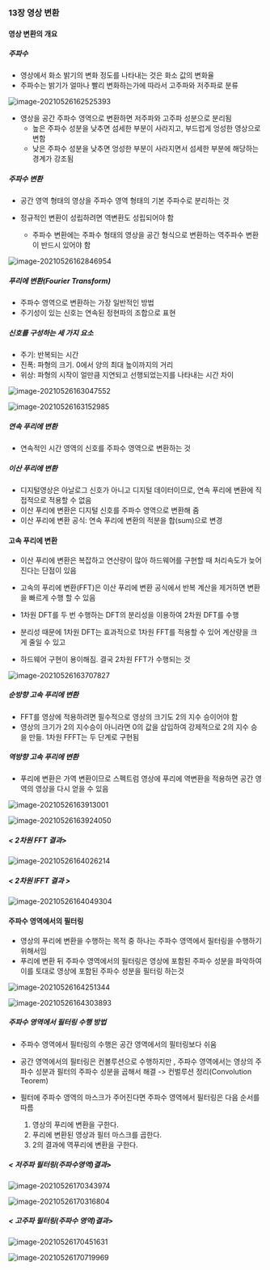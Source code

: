 ### 13장 영상 변환

#### 영상 변환의 개요

##### 주파수

* 영상에서 화소 밝기의 변화 정도를 나타내는 것은 화소 값의 변화율
* 주파수는 밝기가 얼마나 빨리 변화하는가에 따라서 고주파와 저주파로 분류 

![image-20210526162525393](C:\Users\aro\AppData\Roaming\Typora\typora-user-images\image-20210526162525393.png)

* 영상을 공간 주파수 영역으로 변환하면 저주파와 고주파 성분으로 분리됨
  * 높은 주파수 성분을 낮추면 섬세한 부분이 사라지고, 부드럽게 엉성한 영상으로 변함
  * 낮은 주파수 성분을 낮추면 엉성한 부분이 사라지면서 섬세한 부분에 해당하는 경계가 강조됨



##### 주파수 변환

* 공간 영역 형태의 영상을 주파수 영역 형태의 기본 주파수로 분리하는 것 

* 정규적인 변환이 성립하려면 역변환도 성립되어야 함
  * 주파수 변환에는 주파수 형태의 영상을 공간 형식으로 변환하는 역주파수 변환이 반드시 있어야 함

![image-20210526162846954](C:\Users\aro\AppData\Roaming\Typora\typora-user-images\image-20210526162846954.png)



##### 푸리에 변환(Fourier Transform)

* 주파수 영역으로 변환하는 가장 일반적인 방법
* 주기성이 있는 신호는 연속된 정현파의 조합으로 표현



##### 신호를 구성하는 세 가지 요소

* 주기: 반복되는 시간
* 진폭: 파형의 크기. 0에서 양의 최대 높이까지의 거리
* 위상: 파형의 시작이 얼만큼 지연되고 선행되었는지를 나타내는 시간 차이 

![image-20210526163047552](C:\Users\aro\AppData\Roaming\Typora\typora-user-images\image-20210526163047552.png)

![image-20210526163152985](C:\Users\aro\AppData\Roaming\Typora\typora-user-images\image-20210526163152985.png)



##### 연속 푸리에 변환

* 연속적인 시간 영역의 신호를 주파수 영역으로 변환하는 것



##### 이산  푸리에 변환

* 디지털영상은 아날로그 신호가 아니고 디지털 데이터이므로, 연속 푸리에 변환에 직접적으로 적용할 수 없음
* 이산 푸리에 변환은 디지털 신호를 주파수 영역으로 변환해 줌
* 이산 푸리에 변환 공식: 연속 푸리에 변환의 적분을 합(sum)으로 변경



####  고속 푸리에 변환

* 이산 푸리에 변환은 복잡하고 연산량이 많아 하드웨어를 구현할 때 처리속도가 늦어진다는 단점이 있음
* 고속의 푸리에 변환(FFT)은 이산 푸리에 변환 공식에서 반복 계산을 제거하면 변환을 빠르게 수행 할 수 있음
* 1차원 DFT를 두 번 수행하는 DFT의 분리성을 이용하여 2차원 DFT를 수행

* 분리성 때문에 1차원 DFT는 효과적으로 1차원 FFT를 적용할 수 있어 계산량을 크게 줄일 수 있고 
* 하드웨어 구현이 용이해짐. 결국 2차원 FFT가 수행되는 것

![image-20210526163707827](C:\Users\aro\AppData\Roaming\Typora\typora-user-images\image-20210526163707827.png)



##### 순방향 고속 푸리에 변환

* FFT를 영상에 적용하려면 필수적으로 영상의 크기도 2의 지수 승이어야 함 
* 영상의 크기가 2의 지수승이 아니라면 0의 값을 삽입하여 강제적으로 2의 지수 승을 만듦. 1차원 FFFT는 두 단계로 구현됨



##### 역방향 고속 푸리에 변환

* 푸리에 변환은 가역 변환이므로 스펙트럼 영상에 푸리에 역변환을 적용하면 공간 영역의 영상을 다시 얻을 수 있음 

![image-20210526163913001](C:\Users\aro\AppData\Roaming\Typora\typora-user-images\image-20210526163913001.png)

![image-20210526163924050](C:\Users\aro\AppData\Roaming\Typora\typora-user-images\image-20210526163924050.png)



##### < 2차원 FFT 결과>

![image-20210526164026214](C:\Users\aro\AppData\Roaming\Typora\typora-user-images\image-20210526164026214.png)



##### < 2차원 lFFT 결과 >

![image-20210526164049304](C:\Users\aro\AppData\Roaming\Typora\typora-user-images\image-20210526164049304.png)



#### 주파수 영역에서의 필터링

* 영상의 푸리에 변환을 수행하는 목적 중 하나는 주파수 영역에서 필터링을 수행하기 위해서임
* 푸리에 변환 뒤 주파수 영역에서의 필터링은 영상에 포함된 주파수 성분을 파악하여 이를 토대로 영상에 포함된 주파수 성분을 필터링 하는것 

![image-20210526164251344](C:\Users\aro\AppData\Roaming\Typora\typora-user-images\image-20210526164251344.png)

![image-20210526164303893](C:\Users\aro\AppData\Roaming\Typora\typora-user-images\image-20210526164303893.png)



##### 주파수 영역에서 필터링 수행 방법

* 주파수 영역에서 필터링의 수행은 공간 영역에서의 필터링보다 쉬움
* 공간 영역에서의 필터링은 컨볼루션으로 수행하지만 , 주파수 영역에서는 영상의 주파수 성분과 필터의 주파수 성분을 곱해서 해결 -> 컨벌루션 정리(Convolution Teorem)

* 필터에 주파수 영역의 마스크가 주어진다면 주파수 영역에서 필터링은 다음 순서를 따름 
  1. 영상의 푸리에 변환을 구한다.
  2. 푸리에 변환된 영상과 필터 마스크를 곱한다.
  3. 2의 결과에 역푸리에 변환을 구한다.





##### < 저주파 필터링(주파수영역)결과>



![image-20210526170343974](C:\Users\aro\AppData\Roaming\Typora\typora-user-images\image-20210526170343974.png)

![image-20210526170316804](C:\Users\aro\AppData\Roaming\Typora\typora-user-images\image-20210526170316804.png)





##### < 고주파 필터링(주파수 영역)결과>

![image-20210526170451631](C:\Users\aro\AppData\Roaming\Typora\typora-user-images\image-20210526170451631.png)

![image-20210526170719969](C:\Users\aro\AppData\Roaming\Typora\typora-user-images\image-20210526170719969.png)
